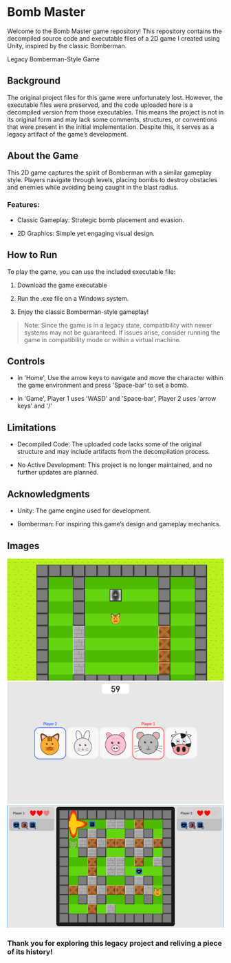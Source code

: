 # Bomb Master

Welcome to the Bomb Master game repository! This repository contains the decompiled source code and executable files of a 2D game I created using Unity, inspired by the classic Bomberman.

Legacy Bomberman-Style Game

## Background

The original project files for this game were unfortunately lost. However, the executable files were preserved, and the code uploaded here is a decompiled version from those executables. This means the project is not in its original form and may lack some comments, structures, or conventions that were present in the initial implementation. Despite this, it serves as a legacy artifact of the game’s development.

## About the Game

This 2D game captures the spirit of Bomberman with a similar gameplay style. Players navigate through levels, placing bombs to destroy obstacles and enemies while avoiding being caught in the blast radius.

### Features:

* Classic Gameplay: Strategic bomb placement and evasion.

* 2D Graphics: Simple yet engaging visual design.

## How to Run

To play the game, you can use the included executable file:

1. Download the game executable 

2. Run the .exe file on a Windows system.

3. Enjoy the classic Bomberman-style gameplay!

> Note: Since the game is in a legacy state, compatibility with newer systems may not be guaranteed. If issues arise, consider running the game in compatibility mode or within a virtual machine.

## Controls

* In 'Home', Use the arrow keys to navigate and move the character within the game environment and press 'Space-bar' to set a bomb.

* In 'Game', Player 1 uses 'WASD' and 'Space-bar', Player 2 uses 'arrow keys' and '/'

## Limitations

* Decompiled Code: The uploaded code lacks some of the original structure and may include artifacts from the decompilation process.

* No Active Development: This project is no longer maintained, and no further updates are planned.

## Acknowledgments

* Unity: The game engine used for development.

* Bomberman: For inspiring this game’s design and gameplay mechanics.

## Images

![Home](https://github.com/Sin-28/Bomb-Master/blob/master/ReadMe%20Images/Home.png)
![Character Selection](https://github.com/Sin-28/Bomb-Master/blob/master/ReadMe%20Images/Character%20Selection.png)
![Gameplay](https://github.com/Sin-28/Bomb-Master/blob/master/ReadMe%20Images/Gameplay.png)

### Thank you for exploring this legacy project and reliving a piece of its history!

